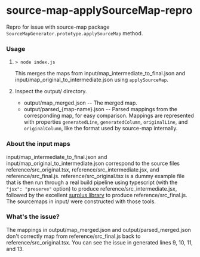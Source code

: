 # source-map-applySourceMap-repro
Repro for issue with source-map package `SourceMapGenerator.prototype.applySourceMap` method.

### Usage
1. ```> node index.js```

   This merges the maps from input/map_intermediate_to_final.json and input/map_original_to_intermediate.json using `applySourceMap`.

1. Inspect the output/ directory.
   - output/map_merged.json -- The merged map.
   - output/parsed_{map-name}.json -- Parsed mappings from the corresponding map, for easy comparison. Mappings are represented with
     properties `generatedLine`, `generatedColumn`, `originalLine`, and `originalColumn`, like the format used by source-map internally.

### About the input maps
input/map_intermediate_to_final.json and input/map_original_to_intermediate.json correspond to the source files
reference/src_original.tsx, reference/src_intermediate.jsx, and reference/src_final.js.
reference/src_original.tsx is a dummy example file that is then run through a real build pipeline using typescript
(with the `"jsx": "preserve"` option) to produce reference/src_intermediate.jsx, followed by the excellent [surplus library](https://github.com/adamhaile/surplus)
to produce reference/src_final.js. The sourcemaps in input/ were constructed with those tools.

### What's the issue?
The mappings in output/map_merged.json and output/parsed_merged.json don't correctly map from reference/src_final.js back to reference/src_original.tsx.
You can see the issue in generated lines 9, 10, 11, and 13.
